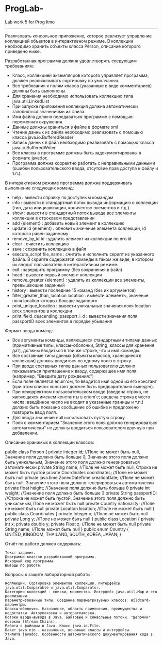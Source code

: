 # ProgLab-
Lab work 5 for Prog Itmo
____________________________

Реализовать консольное приложение, которое реализует управление коллекцией объектов в интерактивном режиме. В коллекции необходимо хранить объекты класса Person, описание которого приведено ниже.

Разработанная программа должна удовлетворять следующим требованиям:

-    Класс, коллекцией экземпляров которого управляет программа, должен реализовывать сортировку по умолчанию.
-    Все требования к полям класса (указанные в виде комментариев) должны быть выполнены.
-    Для хранения необходимо использовать коллекцию типа java.util.LinkedList
-    При запуске приложения коллекция должна автоматически заполняться значениями из файла.
-    Имя файла должно передаваться программе с помощью: переменная окружения.
-    Данные должны храниться в файле в формате xml
-    Чтение данных из файла необходимо реализовать с помощью класса java.io.BufferedReader
-    Запись данных в файл необходимо реализовать с помощью класса java.io.BufferedWriter
-    Все классы в программе должны быть задокументированы в формате javadoc.
-    Программа должна корректно работать с неправильными данными (ошибки пользовательского ввода, отсутсвие прав доступа к файлу и т.п.).

В интерактивном режиме программа должна поддерживать выполнение следующих команд:

-    help : вывести справку по доступным командам
-    info : вывести в стандартный поток вывода информацию о коллекции (тип, дата инициализации, количество элементов и т.д.)
-    show : вывести в стандартный поток вывода все элементы коллекции в строковом представлении
-    add {element} : добавить новый элемент в коллекцию
-    update id {element} : обновить значение элемента коллекции, id которого равен заданному
-    remove_by_id id : удалить элемент из коллекции по его id
-    clear : очистить коллекцию
-    save : сохранить коллекцию в файл
-    execute_script file_name : считать и исполнить скрипт из указанного файла. В скрипте содержатся команды в таком же виде, в котором их вводит пользователь в интерактивном режиме.
-    exit : завершить программу (без сохранения в файл)
-    head : вывести первый элемент коллекции
-    remove_greater {element} : удалить из коллекции все элементы, превышающие заданный
-    history : вывести последние 15 команд (без их аргументов)
-    filter_greater_than_location location : вывести элементы, значение поля location которых больше заданного
-    print_unique_location : вывести уникальные значения поля location всех элементов в коллекции
-    print_field_descending_passport_i_d : вывести значения поля passportID всех элементов в порядке убывания

Формат ввода команд:

-    Все аргументы команды, являющиеся стандартными типами данных (примитивные типы, классы-оболочки, String, классы для хранения дат), должны вводиться в той же строке, что и имя команды.
-    Все составные типы данных (объекты классов, хранящиеся в коллекции) должны вводиться по одному полю в строку.
-    При вводе составных типов данных пользователю должно показываться приглашение к вводу, содержащее имя поля (например, "Введите дату рождения:")
-    Если поле является enum'ом, то вводится имя одной из его констант (при этом список констант должен быть предварительно выведен).
-    При некорректном пользовательском вводе (введена строка, не являющаяся именем константы в enum'е; введена строка вместо числа; введённое число не входит в указанные границы и т.п.) должно быть показано сообщение об ошибке и предложено повторить ввод поля.
-    Для ввода значений null использовать пустую строку.
-    Поля с комментарием "Значение этого поля должно генерироваться автоматически" не должны вводиться пользователем вручную при добавлении.

Описание хранимых в коллекции классов:

public class Person {
    private Integer id; //Поле не может быть null, Значение поля должно быть больше 0, Значение этого поля должно быть уникальным, Значение этого поля должно генерироваться автоматически
    private String name; //Поле не может быть null, Строка не может быть пустой
    private Coordinates coordinates; //Поле не может быть null
    private java.time.ZonedDateTime creationDate; //Поле не может быть null, Значение этого поля должно генерироваться автоматически
    private float height; //Значение поля должно быть больше 0
    private int weight; //Значение поля должно быть больше 0
    private String passportID; //Строка не может быть пустой, Значение этого поля должно быть уникальным, Поле не может быть null
    private Country nationality; //Поле не может быть null
    private Location location; //Поле не может быть null
}
public class Coordinates {
    private Integer x; //Поле не может быть null
    private Long y; //Поле не может быть null
}
public class Location {
    private int x;
    private double y;
    private Float z; //Поле не может быть null
    private String name; //Поле может быть null
}
public enum Country {
    UNITED_KINGDOM,
    THAILAND,
    SOUTH_KOREA,
    JAPAN;
}

Отчёт по работе должен содержать:

    Текст задания.
    Диаграмма классов разработанной программы.
    Исходный код программы.
    Выводы по работе.

Вопросы к защите лабораторной работы:

    Коллекции. Сортировка элементов коллекции. Интерфейсы java.util.Comparable и java.util.Comparator.
    Категории коллекций - списки, множества. Интерфейс java.util.Map и его реализации.
    Параметризованные типы. Создание параметризуемых классов. Wildcard-параметры.
    Классы-оболочки. Назначение, область применения, преимущества и недостатки. Автоупаковка и автораспаковка.
    Потоки ввода-вывода в Java. Байтовые и символьные потоки. "Цепочки" потоков (Stream Chains).
    Работа с файлами в Java. Класс java.io.File.
    Пакет java.nio - назначение, основные классы и интерфейсы.
    Утилита javadoc. Особенности автоматического документирования кода в Java.

